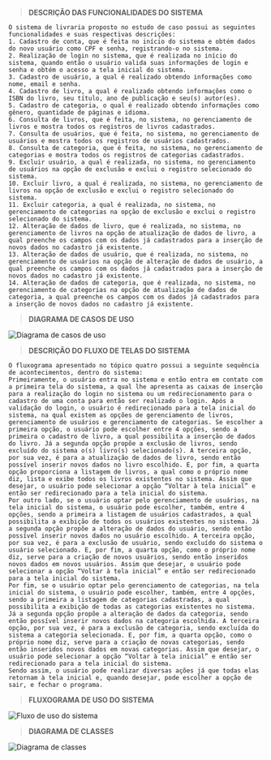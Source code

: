 > **DESCRIÇÃO DAS FUNCIONALIDADES DO SISTEMA**

    O sistema de livraria proposto no estudo de caso possui as seguintes funcionalidades e suas respectivas descrições:
    1. Cadastro de conta, que é feita no início do sistema e obtém dados do novo usuário como CPF e senha, registrando-o no sistema.
    2. Realização de login no sistema, que é realizada no início do sistema, quando então o usuário valida suas informações de login e senha e obtém o acesso a tela inicial do sistema.
    3. Cadastro de usuário, a qual é realizado obtendo informações como nome, email e senha.
    4. Cadastro de livro, a qual é realizado obtendo informações como o ISBN do livro, seu título, ano de publicação e seu(s) autor(es).
    5. Cadastro de categoria, o qual é realizado obtendo informações como gênero, quantidade de páginas e idioma.
    6. Consulta de livros, que é feita, no sistema, no gerenciamento de livros e mostra todos os registros de livros cadastrados.
    7. Consulta de usuários, que é feita, no sistema, no gerenciamento de usuários e mostra todos os registros de usuários cadastrados.
    8. Consulta de categoria, que é feita, no sistema, no gerenciamento de categorias e mostra todos os registros de categorias cadastrados.
    9. Excluir usuário, a qual é realizada, no sistema, no gerenciamento de usuários na opção de exclusão e exclui o registro selecionado do sistema.
    10. Excluir livro, a qual é realizada, no sistema, no gerenciamento de livros na opção de exclusão e exclui o registro selecionado do sistema.
    11. Excluir categoria, a qual é realizada, no sistema, no gerenciamento de categorias na opção de exclusão e exclui o registro selecionado do sistema.
    12. Alteração de dados de livro, que é realizada, no sistema, no gerenciamento de livros na opção de atualização de dados de livro, a qual preenche os campos com os dados já cadastrados para a inserção de novos dados no cadastro já existente.
    13. Alteração de dados de usuário, que é realizada, no sistema, no gerenciamento de usuários na opção de alteração de dados de usuário, a qual preenche os campos com os dados já cadastrados para a inserção de novos dados no cadastro já existente.
    14. Alteração de dados de categoria, que é realizada, no sistema, no gerenciamento de categorias na opção de atualização de dados de categoria, a qual preenche os campos com os dados já cadastrados para a inserção de novos dados no cadastro já existente.


> **DIAGRAMA DE CASOS DE USO**

  ![Diagrama de casos de uso](https://github.com/andrieli31/estudo-de-caso-livraria/assets/95760996/15aeb789-5efc-4e98-a0b2-1af9a00bd078)

> **DESCRIÇÃO DO FLUXO DE TELAS DO SISTEMA**

    O fluxograma apresentado no tópico quatro possui a seguinte sequência de acontecimentos, dentro do sistema:
    Primeiramente, o usuário entra no sistema e então entra em contato com a primeira tela do sistema, a qual lhe apresenta as caixas de inserção para a realização do login no sistema ou um redirecionamento para o cadastro de uma conta para então ser realizado o login. Após a validação do login, o usuário é redirecionado para a tela inicial do sistema, na qual existem as opções de gerenciamento de livros, gerenciamento de usuários e gerenciamento de categorias. Se escolher a primeira opção, o usuário pode escolher entre 4 opções, sendo a primeira o cadastro de livro, a qual possibilita a inserção de dados do livro. Já a segunda opção propõe a exclusão de livros, sendo excluído do sistema o(s) livro(s) selecionado(s). A terceira opção, por sua vez, é para a atualização de dados de livro, sendo então possível inserir novos dados no livro escolhido. E, por fim, a quarta opção proporciona a listagem de livros, a qual como o próprio nome diz, lista e exibe todos os livros existentes no sistema. Assim que desejar, o usuário pode selecionar a opção “Voltar à tela inicial” e então ser redirecionado para a tela inicial do sistema.
    Por outro lado, se o usuário optar pelo gerenciamento de usuários, na tela inicial do sistema, o usuário pode escolher, também, entre 4 opções, sendo a primeira a listagem de usuários cadastrados, a qual possibilita a exibição de todos os usuários existentes no sistema. Já a segunda opção propõe a alteração de dados do usuário, sendo então possível inserir novos dados no usuário escolhido. A terceira opção, por sua vez, é para a exclusão de usuário, sendo excluído do sistema o usuário selecionado. E, por fim, a quarta opção, como o próprio nome diz, serve para a criação de novos usuários, sendo então inseridos novos dados em novos usuários. Assim que desejar, o usuário pode selecionar a opção “Voltar à tela inicial” e então ser redirecionado para a tela inicial do sistema.
    Por fim, se o usuário optar pelo gerenciamento de categorias, na tela inicial do sistema, o usuário pode escolher, também, entre 4 opções, sendo a primeira a listagem de categorias cadastradas, a qual possibilita a exibição de todas as categorias existentes no sistema. Já a segunda opção propõe a alteração de dados da categoria, sendo então possível inserir novos dados na categoria escolhida. A terceira opção, por sua vez, é para a exclusão de categoria, sendo excluída do sistema a categoria selecionada. E, por fim, a quarta opção, como o próprio nome diz, serve para a criação de novas categorias, sendo então inseridos novos dados em novas categorias. Assim que desejar, o usuário pode selecionar a opção “Voltar à tela inicial” e então ser redirecionado para a tela inicial do sistema.
    Sendo assim, o usuário pode realizar diversas ações já que todas elas retornam à tela inicial e, quando desejar, pode escolher a opção de sair, e fechar o programa.


> **FLUXOGRAMA DE USO DO SISTEMA**

  ![Fluxo de uso do sistema](https://github.com/andrieli31/estudo-de-caso-livraria/assets/95760996/5afd6104-6fb1-4522-88dc-6021c8559d9a)

> **DIAGRAMA DE CLASSES**

  ![Diagrama de classes](https://github.com/andrieli31/estudo-de-caso-livraria/assets/95760996/2c142d2b-b1fe-4d16-9826-7f6c40d1c0d5)
